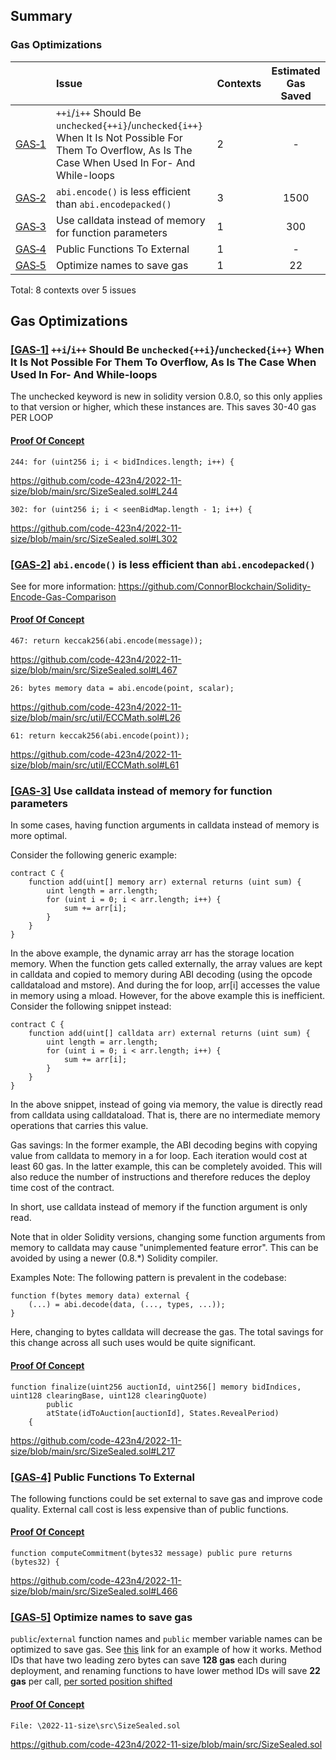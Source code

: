 ## Summary<a name="Summary">

### Gas Optimizations
| |Issue|Contexts|Estimated Gas Saved|
|-|:-|:-|:-:|
| [GAS&#x2011;1](#GAS&#x2011;1) | `++i`/`i++` Should Be `unchecked{++i}`/`unchecked{i++}` When It Is Not Possible For Them To Overflow, As Is The Case When Used In For- And While-loops | 2 | -
| [GAS&#x2011;2](#GAS&#x2011;2) | `abi.encode()` is less efficient than `abi.encodepacked()` | 3 | 1500
| [GAS&#x2011;3](#GAS&#x2011;3) | Use calldata instead of memory for function parameters | 1 | 300
| [GAS&#x2011;4](#GAS&#x2011;4) | Public Functions To External | 1 | -
| [GAS&#x2011;5](#GAS&#x2011;5) | Optimize names to save gas | 1 | 22

Total: 8 contexts over 5 issues

## Gas Optimizations


### <a href="#Summary">[GAS&#x2011;1]</a><a name="GAS&#x2011;1"> `++i`/`i++` Should Be `unchecked{++i}`/`unchecked{i++}` When It Is Not Possible For Them To Overflow, As Is The Case When Used In For- And While-loops

The unchecked keyword is new in solidity version 0.8.0, so this only applies to that version or higher, which these instances are. This saves 30-40 gas PER LOOP

#### <ins>Proof Of Concept</ins>


```
244: for (uint256 i; i < bidIndices.length; i++) {
```

https://github.com/code-423n4/2022-11-size/blob/main/src/SizeSealed.sol#L244

```
302: for (uint256 i; i < seenBidMap.length - 1; i++) {
```

https://github.com/code-423n4/2022-11-size/blob/main/src/SizeSealed.sol#L302





### <a href="#Summary">[GAS&#x2011;2]</a><a name="GAS&#x2011;2"> `abi.encode()` is less efficient than `abi.encodepacked()`

See for more information: https://github.com/ConnorBlockchain/Solidity-Encode-Gas-Comparison 

#### <ins>Proof Of Concept</ins>


```
467: return keccak256(abi.encode(message));
```

https://github.com/code-423n4/2022-11-size/blob/main/src/SizeSealed.sol#L467

```
26: bytes memory data = abi.encode(point, scalar);
```

https://github.com/code-423n4/2022-11-size/blob/main/src/util/ECCMath.sol#L26

```
61: return keccak256(abi.encode(point));
```

https://github.com/code-423n4/2022-11-size/blob/main/src/util/ECCMath.sol#L61






### <a href="#Summary">[GAS&#x2011;3]</a><a name="GAS&#x2011;3"> Use calldata instead of memory for function parameters

In some cases, having function arguments in calldata instead of
memory is more optimal.

Consider the following generic example:
```
contract C {
	function add(uint[] memory arr) external returns (uint sum) {
		uint length = arr.length;
		for (uint i = 0; i < arr.length; i++) {
		    sum += arr[i];
		}
	}
}
```
In the above example, the dynamic array arr has the storage location
memory. When the function gets called externally, the array values are
kept in calldata and copied to memory during ABI decoding (using the
opcode calldataload and mstore). And during the for loop, arr[i]
accesses the value in memory using a mload. However, for the above
example this is inefficient. Consider the following snippet instead:
```
contract C {
	function add(uint[] calldata arr) external returns (uint sum) {
		uint length = arr.length;
		for (uint i = 0; i < arr.length; i++) {
		    sum += arr[i];
		}
	}
}
```
In the above snippet, instead of going via memory, the value is directly
read from calldata using calldataload. That is, there are no
intermediate memory operations that carries this value.

Gas savings: In the former example, the ABI decoding begins with
copying value from calldata to memory in a for loop. Each iteration
would cost at least 60 gas. In the latter example, this can be
completely avoided. This will also reduce the number of instructions and
therefore reduces the deploy time cost of the contract.

In short, use calldata instead of memory if the function argument
is only read.

Note that in older Solidity versions, changing some function arguments
from memory to calldata may cause "unimplemented feature error".
This can be avoided by using a newer (0.8.*) Solidity compiler.

Examples
Note: The following pattern is prevalent in the codebase:
```
function f(bytes memory data) external {
	(...) = abi.decode(data, (..., types, ...));
}
```
Here, changing to bytes calldata will decrease the gas. The total
savings for this change across all such uses would be quite
significant.

#### <ins>Proof Of Concept</ins>


```
function finalize(uint256 auctionId, uint256[] memory bidIndices, uint128 clearingBase, uint128 clearingQuote)
        public
        atState(idToAuction[auctionId], States.RevealPeriod)
    {
```

https://github.com/code-423n4/2022-11-size/blob/main/src/SizeSealed.sol#L217






### <a href="#Summary">[GAS&#x2011;4]</a><a name="GAS&#x2011;4"> Public Functions To External

The following functions could be set external to save gas and improve code quality.
External call cost is less expensive than of public functions.

#### <ins>Proof Of Concept</ins>


```
function computeCommitment(bytes32 message) public pure returns (bytes32) {
```

https://github.com/code-423n4/2022-11-size/blob/main/src/SizeSealed.sol#L466




### <a href="#Summary">[GAS&#x2011;5]</a><a name="GAS&#x2011;5"> Optimize names to save gas

`public`/`external` function names and `public` member variable names can be optimized to save gas. See [this](https://github.com/enzosv/solidity-optimize-name) link for an example of how it works. Method IDs that have two leading zero bytes can save **128 gas** each during deployment, and renaming functions to have lower method IDs will save **22 gas** per call, [per sorted position shifted](https://medium.com/joyso/solidity-how-does-function-name-affect-gas-consumption-in-smart-contract-47d270d8ac92)

#### <ins>Proof Of Concept</ins>

```
File: \2022-11-size\src\SizeSealed.sol
```

https://github.com/code-423n4/2022-11-size/blob/main/src/SizeSealed.sol






